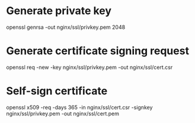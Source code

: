 # Generate private key
openssl genrsa -out nginx/ssl/privkey.pem 2048

# Generate certificate signing request
openssl req -new -key nginx/ssl/privkey.pem -out nginx/ssl/cert.csr

# Self-sign certificate 
openssl x509 -req -days 365 -in nginx/ssl/cert.csr -signkey nginx/ssl/privkey.pem -out nginx/ssl/cert.pem